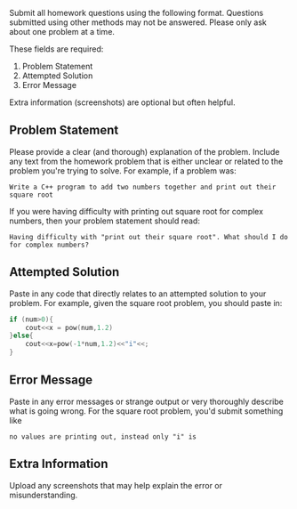 Submit all homework questions using the following format. Questions submitted using other methods may not be answered. Please only ask about one problem at a time.

These fields are required:
1. Problem Statement
2. Attempted Solution
3. Error Message

Extra information (screenshots) are optional but often helpful. 

## Problem Statement

Please provide a clear (and thorough) explanation of the problem. Include any text from the homework problem that is either unclear or related to the problem you're trying to solve. For example, if a problem was:

```Write a C++ program to add two numbers together and print out their square root```

If you were having difficulty with printing out square root for complex numbers, then your problem statement should read:

```Having difficulty with "print out their square root". What should I do for complex numbers?```

## Attempted Solution

Paste in any code that directly relates to an attempted solution to your problem. For example, given the square root problem, you should paste in:
```cpp
if (num>0){
	cout<<x = pow(num,1.2)
}else{
	cout<<x=pow(-1*num,1.2)<<"i"<<;
}
```

## Error Message

Paste in any error messages or strange output or very thoroughly describe what is going wrong. For the square root problem, you'd submit something like

```no values are printing out, instead only "i" is ```


## Extra Information

Upload any screenshots that may help explain the error or misunderstanding. 
